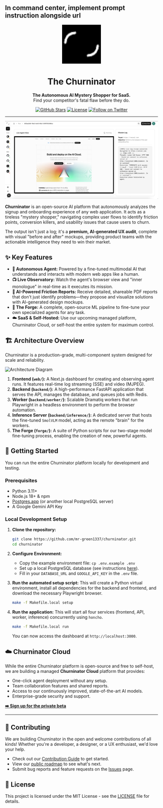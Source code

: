 ## In command center, implement prompt instruction alongside url

<p align="center">
  <img src="web/src/app/favicon.ico" alt="Churninator Logo" width="128">
</p>

<h1 align="center">The Churninator</h1>

<p align="center">
  <strong>The Autonomous AI Mystery Shopper for SaaS.</strong>
  <br />
  Find your competitor's fatal flaw before they do.
</p>

<p align="center">
  <a href="https://github.com/your-username/churninator/stargazers"><img src="https://img.shields.io/github/stars/your-username/churninator?style=social" alt="GitHub Stars"></a>
  <a href="https://github.com/your-username/churninator/blob/main/LICENSE"><img src="https://img.shields.io/github/license/your-username/churninator" alt="License"></a>
  <a href="https://twitter.com/your-twitter"><img src="https://img.shields.io/twitter/follow/your-twitter?style=social&logo=twitter" alt="Follow on Twitter"></a>
</p>

---

![Churninator Live Agent View](/assets/agent.png)

**Churninator** is an open-source AI platform that autonomously analyzes the signup and onboarding experience of any web application. It acts as a tireless "mystery shopper," navigating complex user flows to identify friction points, conversion killers, and usability issues that cause users to churn.

The output isn't just a log; it's a **premium, AI-generated UX audit**, complete with visual "before and after" mockups, providing product teams with the actionable intelligence they need to win their market.

## ✨ Key Features

*   **🤖 Autonomous Agent:** Powered by a fine-tuned multimodal AI that understands and interacts with modern web apps like a human.
*   **📺 Live Observatory:** Watch the agent's browser view and "inner monologue" in real-time as it executes its mission.
*   **📄 AI-Powered Friction Reports:** Receive detailed, shareable PDF reports that don't just identify problems—they propose and visualize solutions with AI-generated design mockups.
*   **🔧 The Forge:** A complete, open-source ML pipeline to fine-tune your own specialized agents for any task.
*   **☁️ SaaS & Self-Hosted:** Use our upcoming managed platform, Churninator Cloud, or self-host the entire system for maximum control.

## 🏗️ Architecture Overview

Churninator is a production-grade, multi-component system designed for scale and reliability.

![Architecture Diagram](/assets/architecture.png)

1.  **Frontend (`web/`):** A Next.js dashboard for creating and observing agent runs. It features real-time log streaming (SSE) and video (MJPEG).
2.  **Backend (`backend/`):** A high-performance FastAPI application that serves the API, manages the database, and queues jobs with Redis.
3.  **Worker (`backend/worker/`):** Scalable Dramatiq workers that run Playwright in a headless environment to perform the browser automation.
4.  **Inference Server (`backend/inference/`):** A dedicated server that hosts the fine-tuned `SmolVLM` model, acting as the remote "brain" for the workers.
5.  **The Forge (`forge/`):** A suite of Python scripts for our two-stage model fine-tuning process, enabling the creation of new, powerful agents.

## 🚀 Getting Started

You can run the entire Churninator platform locally for development and testing.

### Prerequisites

*   Python 3.11+
*   Node.js 18+ & npm
*   [Postgres.app](https://postgresapp.com/) (or another local PostgreSQL server)
*   A Google Gemini API Key

### Local Development Setup

1.  **Clone the repository:**
    ```bash
    git clone https://github.com/mr-green1337/churninator.git
    cd churninator
    ```

2.  **Configure Environment:**
    *   Copy the example environment file: `cp .env.example .env`
    *   Set up a local PostgreSQL database (see instructions [here](#part-1-setting-up-a-local-postgresql-database-on-macos)).
    *   Fill in your `DATABASE_URL` and `GOOGLE_API_KEY` in the `.env` file.

3.  **Run the automated setup script:**
    This will create a Python virtual environment, install all dependencies for the backend and frontend, and download the necessary Playwright browser.
    ```bash
    make -f Makefile.local setup
    ```

4.  **Run the application:**
    This will start all four services (frontend, API, worker, inference) concurrently using `honcho`.
    ```bash
    make -f Makefile.local run
    ```
    You can now access the dashboard at `http://localhost:3000`.

## ☁️ Churninator Cloud

While the entire Churninator platform is open-source and free to self-host, we are building a managed **Churninator Cloud** platform that provides:
*   One-click agent deployment without any setup.
*   Team collaboration features and shared reports.
*   Access to our continuously improved, state-of-the-art AI models.
*   Enterprise-grade security and support.

**[➡️ Sign up for the private beta](https://your-saas-website.com)**

---

## 🤝 Contributing

We are building Churninator in the open and welcome contributions of all kinds! Whether you're a developer, a designer, or a UX enthusiast, we'd love your help.

*   Check out our [Contribution Guide](CONTRIBUTING.md) to get started.
*   View our [public roadmap](https://github.com/users/your-username/projects/1) to see what's next.
*   Submit bug reports and feature requests on the [Issues](https://github.com/your-username/churninator/issues) page.

## 📜 License

This project is licensed under the MIT License - see the [LICENSE](LICENSE) file for details.
